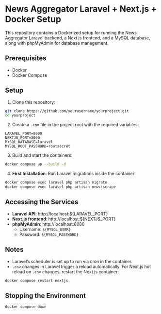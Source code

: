 # News Aggregator Laravel + Next.js + Docker Setup

This repository contains a Dockerized setup for running the News Aggregator Laravel backend, a Next.js frontend, and a MySQL database, along with phpMyAdmin for database management.

## Prerequisites

- Docker
- Docker Compose

## Setup

1. Clone this repository:
```bash
git clone https://github.com/yourusername/yourproject.git
cd yourproject
```

2. Create a `.env` file in the project root with the required variables:
```env
LARAVEL_PORT=8000
NEXTJS_PORT=3000
MYSQL_DATABASE=laravel
MYSQL_ROOT_PASSWORD=rootsecret
```

3. Build and start the containers:
```bash
docker compose up --build -d
```

4. **First Installation**: Run Laravel migrations inside the container:
```bash
docker compose exec laravel php artisan migrate
docker compose exec laravel php artisan news:scrape
```

## Accessing the Services

- **Laravel API**: http://localhost:${LARAVEL_PORT}
- **Next.js frontend**: http://localhost:${NEXTJS_PORT}
- **phpMyAdmin**: http://localhost:8080  
  - Username: `${MYSQL_USER}`  
  - Password: `${MYSQL_PASSWORD}`

## Notes

- Laravel’s scheduler is set up to run via cron in the container.
- `.env` changes in Laravel trigger a reload automatically. For Next.js hot reload on `.env` changes, restart the Next.js container:
```bash
docker compose restart nextjs
```

## Stopping the Environment
```bash
docker compose down
```


